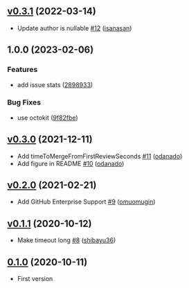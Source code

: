 ## [v0.3.1](https://github.com/shibayu36/merged-pr-stat/compare/v0.3.0...v0.3.1) (2022-03-14)

* Update author is nullable [#12](https://github.com/shibayu36/merged-pr-stat/pull/12) ([isanasan](https://github.com/isanasan))

## 1.0.0 (2023-02-06)


### Features

* add issue stats ([2898933](https://github.com/ChainSafe/github-analytics/commit/28989333bcd914a0ef9c227f451c0abdb78ff57b))


### Bug Fixes

* use octokit ([9f82fbe](https://github.com/ChainSafe/github-analytics/commit/9f82fbeee74749bff55871af2fc217bfbb9b0bd8))

## [v0.3.0](https://github.com/shibayu36/merged-pr-stat/compare/v0.2.0...v0.3.0) (2021-12-11)

* Add timeToMergeFromFirstReviewSeconds [#11](https://github.com/shibayu36/merged-pr-stat/pull/11) ([odanado](https://github.com/odanado))
* Add figure in README [#10](https://github.com/shibayu36/merged-pr-stat/pull/10) ([odanado](https://github.com/odanado))

## [v0.2.0](https://github.com/shibayu36/merged-pr-stat/compare/v0.1.1...v0.2.0) (2021-02-21)

* Add GitHub Enterprise Support [#9](https://github.com/shibayu36/merged-pr-stat/pull/9) ([omuomugin](https://github.com/omuomugin))

## [v0.1.1](https://github.com/shibayu36/merged-pr-stat/compare/v0.1.0...v0.1.1) (2020-10-12)

* Make timeout long [#8](https://github.com/shibayu36/merged-pr-stat/pull/8) ([shibayu36](https://github.com/shibayu36))

## [0.1.0](https://github.com/shibayu36/merged-pr-stat/compare/4df61e640fa3...0.1.0) (2020-10-11)

* First version
